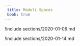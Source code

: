 ```yaml
---
 title: Moduli Spaces
 book: true
---
```



!include sections/2020-01-09.md

!include sections/2020-01-14.md

<!--!include sections/2020-01-16.md-->

<!--!include sections/2020-01-23.md-->

<!--!include sections/2020-01-28.md-->

<!--!include sections/2020-01-30.md-->

<!--!include sections/2020-02-06.md-->

<!--!include sections/2020-02-18.md-->

<!--!include sections/2020-02-25.md-->

<!--!include sections/2020-02-27.md-->

